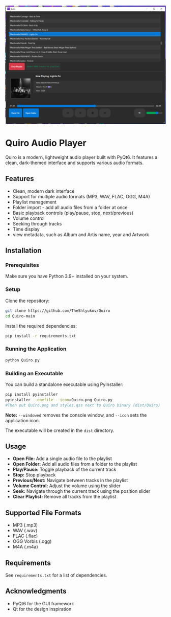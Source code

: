 ![alt text](https://github.com/TheShlyukov/Quiro/blob/main/Quiro_window.png)

# Quiro Audio Player
Quiro is a modern, lightweight audio player built with PyQt6. It features a clean, dark-themed interface and supports various audio formats.

## Features
* Clean, modern dark interface
* Support for multiple audio formats (MP3, WAV, FLAC, OGG, M4A)
* Playlist management
* Folder import - add all audio files from a folder at once
* Basic playback controls (play/pause, stop, next/previous)
* Volume control
* Seeking through tracks
* Time display
* view metadata, such as Album and Artis name, year and Artwork

## Installation
### Prerequisites
Make sure you have Python 3.9+ installed on your system.

### Setup
Clone the repository:
```bash
git clone https://github.com/TheShlyukov/Quiro
cd Quiro-main
```

Install the required dependencies:
```bash
pip install -r requirements.txt
```

### Running the Application
```bash
python Quiro.py
```

### Building an Executable
You can build a standalone executable using PyInstaller:

```bash
pip install pyinstaller
pyinstaller --onefile --icon=Quiro.png Quiro.py
#Then put Quiro.png and styles.qss next to Quiro binary (dist/Quiro)
```

**Note:** `--windowed` removes the console window, and `--icon` sets the application icon.

The executable will be created in the `dist` directory.

## Usage
* **Open File:** Add a single audio file to the playlist
* **Open Folder:** Add all audio files from a folder to the playlist
* **Play/Pause:** Toggle playback of the current track
* **Stop:** Stop playback
* **Previous/Next:** Navigate between tracks in the playlist
* **Volume Control:** Adjust the volume using the slider
* **Seek:** Navigate through the current track using the position slider
* **Clear Playlist:** Remove all tracks from the playlist

## Supported File Formats
* MP3 (.mp3)
* WAV (.wav)
* FLAC (.flac)
* OGG Vorbis (.ogg)
* M4A (.m4a)

## Requirements
See `requirements.txt` for a list of dependencies.

## Acknowledgments
* PyQt6 for the GUI framework
* Qt for the design inspiration
